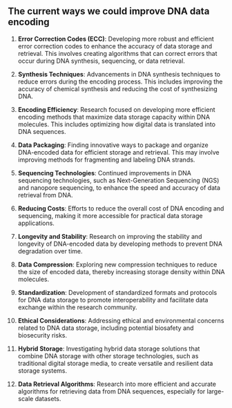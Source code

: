 The current ways we could improve DNA data encoding
---------------------------------------------------

1. **Error Correction Codes (ECC)**: Developing more robust and efficient error correction codes to enhance the accuracy of data storage and retrieval. This involves creating algorithms that can correct errors that occur during DNA synthesis, sequencing, or data retrieval.

2. **Synthesis Techniques**: Advancements in DNA synthesis techniques to reduce errors during the encoding process. This includes improving the accuracy of chemical synthesis and reducing the cost of synthesizing DNA.

3. **Encoding Efficiency**: Research focused on developing more efficient encoding methods that maximize data storage capacity within DNA molecules. This includes optimizing how digital data is translated into DNA sequences.

4. **Data Packaging**: Finding innovative ways to package and organize DNA-encoded data for efficient storage and retrieval. This may involve improving methods for fragmenting and labeling DNA strands.

5. **Sequencing Technologies**: Continued improvements in DNA sequencing technologies, such as Next-Generation Sequencing (NGS) and nanopore sequencing, to enhance the speed and accuracy of data retrieval from DNA.

6. **Reducing Costs**: Efforts to reduce the overall cost of DNA encoding and sequencing, making it more accessible for practical data storage applications.

7. **Longevity and Stability**: Research on improving the stability and longevity of DNA-encoded data by developing methods to prevent DNA degradation over time.

8. **Data Compression**: Exploring new compression techniques to reduce the size of encoded data, thereby increasing storage density within DNA molecules.

9. **Standardization**: Development of standardized formats and protocols for DNA data storage to promote interoperability and facilitate data exchange within the research community.

10. **Ethical Considerations**: Addressing ethical and environmental concerns related to DNA data storage, including potential biosafety and biosecurity risks.

11. **Hybrid Storage**: Investigating hybrid data storage solutions that combine DNA storage with other storage technologies, such as traditional digital storage media, to create versatile and resilient data storage systems.

12. **Data Retrieval Algorithms**: Research into more efficient and accurate algorithms for retrieving data from DNA sequences, especially for large-scale datasets.

